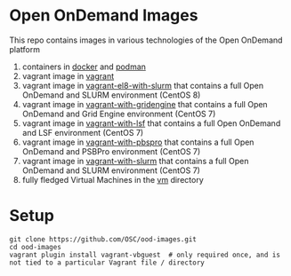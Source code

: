# Open OnDemand Images

This repo contains images in various technologies of the Open OnDemand platform

1. containers in [docker](docker/) and [podman](podman/)
2. vagrant image in [vagrant](vagrant/)
3. vagrant image in [vagrant-el8-with-slurm](vagrant-el8-with-slurm/) that contains a full Open OnDemand and SLURM environment  (CentOS 8)
4. vagrant image in [vagrant-with-gridengine](vagrant-with-gridengine/) that contains a full Open OnDemand and Grid Engine environment (CentOS 7)
5. vagrant image in [vagrant-with-lsf](vagrant-with-lsf/) that contains a full Open OnDemand and LSF environment (CentOS 7)
6. vagrant image in [vagrant-with-pbspro](vagrant-with-pbspro/) that contains a full Open OnDemand and PSBPro environment (CentOS 7)
7. vagrant image in [vagrant-with-slurm](vagrant-with-slurm/) that contains a full Open OnDemand and SLURM environment (CentOS 7)
8. fully fledged Virtual Machines in the [vm](vm) directory

# Setup

    git clone https://github.com/OSC/ood-images.git
    cd ood-images
    vagrant plugin install vagrant-vbguest  # only required once, and is not tied to a particular Vagrant file / directory
